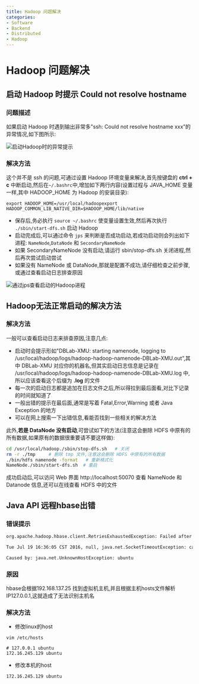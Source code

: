 ```yaml
---
title: Hadoop 问题解决
categories:
- Software
- Backend
- Distributed
- Hadoop
---
```

# Hadoop 问题解决

## 启动 Hadoop 时提示 Could not resolve hostname

### 问题描述

如果启动 Hadoop 时遇到输出非常多"ssh: Could not resolve hostname xxx”的异常情况,如下图所示:

![启动Hadoop时的异常提示](https://cdn.jsdelivr.net/gh/LuShan123888/Files@master/Pictures/2020-12-10-2020-12-07-install-hadoop-15-resolve-hostname.png)

### 解决方法

这个并不是 ssh 的问题,可通过设置 Hadoop 环境变量来解决,首先按键盘的 **ctrl + c** 中断启动,然后在`~/.bashrc`中,增加如下两行内容(设置过程与 JAVA_HOME 变量一样,其中 HADOOP_HOME 为 Hadoop 的安装目录):

```shell
export HADOOP_HOME=/usr/local/hadoopexport
HADOOP_COMMON_LIB_NATIVE_DIR=$HADOOP_HOME/lib/native
```

- 保存后,务必执行 `source ~/.bashrc` 使变量设置生效,然后再次执行 `./sbin/start-dfs.sh` 启动 Hadoop
- 启动完成后,可以通过命令 `jps` 来判断是否成功启动,若成功启动则会列出如下进程: `NameNode`,`DataNode` 和 `SecondaryNameNode`
- 如果 SecondaryNameNode 没有启动,请运行 sbin/stop-dfs.sh 关闭进程,然后再次尝试启动尝试
- 如果没有 NameNode 或 DataNode,那就是配置不成功,请仔细检查之前步骤,或通过查看启动日志排查原因

![通过jps查看启动的Hadoop进程](https://cdn.jsdelivr.net/gh/LuShan123888/Files@master/Pictures/2020-12-10-2020-12-07-install-hadoop-16-jps.png)

## Hadoop无法正常启动的解决方法

### 解决方法

一般可以查看启动日志来排查原因,注意几点:

- 启动时会提示形如"DBLab-XMU: starting namenode, logging to /usr/local/hadoop/logs/hadoop-hadoop-namenode-DBLab-XMU.out”,其中 DBLab-XMU 对应你的机器名,但其实启动日志信息是记录在 /usr/local/hadoop/logs/hadoop-hadoop-namenode-DBLab-XMU.log 中,所以应该查看这个后缀为 **.log** 的文件
- 每一次的启动日志都是追加在日志文件之后,所以得拉到最后面看,对比下记录的时间就知道了
- 一般出错的提示在最后面,通常是写着 Fatal,Error,Warning 或者 Java Exception 的地方
- 可以在网上搜索一下出错信息,看能否找到一些相关的解决方法

此外,**若是 DataNode 没有启动**,可尝试如下的方法(注意这会删除 HDFS 中原有的所有数据,如果原有的数据很重要请不要这样做):

```bash
cd /usr/local/hadoop./sbin/stop-dfs.sh   # 关闭
rm -r ./tmp     # 删除 tmp 文件,注意这会删除 HDFS 中原有的所有数据
./bin/hdfs namenode -format   # 重新格式化
NameNode./sbin/start-dfs.sh  # 重启
```

成功启动后,可以访问 Web 界面 http://localhost:50070 查看 NameNode 和 Datanode 信息,还可以在线查看 HDFS 中的文件

## Java API 远程hbase出错

### 错误提示

```bash
org.apache.hadoop.hbase.client.RetriesExhaustedException: Failed after attempts=36, exceptions:

Tue Jul 19 16:36:05 CST 2016, null, java.net.SocketTimeoutException: callTimeout=60000, callDuration=79721: row 'testtable,,' on table 'hbase:meta' at region=hbase:meta,,1.1588230740, hostname=ubuntu,16020,1468916750524, seqNum=0

Caused by: java.net.UnknownHostException: ubuntu
```

### 原因

hbase会根据192.168.137.25 找到虚拟机主机,并且根据主机hosts文件解析IP127.0.0.1,这就造成了无法识别主机名

### 解决方法

- 修改linux的host

```
vim /etc/hosts

# 127.0.0.1 ubuntu
172.16.245.129 ubuntu
```

- 修改本机的host

```
172.16.245.129 ubuntu
```